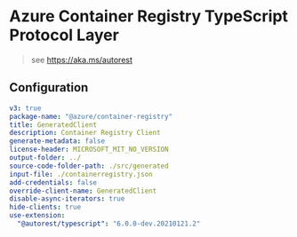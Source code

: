 # Azure Container Registry TypeScript Protocol Layer

> see https://aka.ms/autorest

## Configuration

```yaml
v3: true
package-name: "@azure/container-registry"
title: GeneratedClient
description: Container Registry Client
generate-metadata: false
license-header: MICROSOFT_MIT_NO_VERSION
output-folder: ../
source-code-folder-path: ./src/generated
input-file: ./containerregistry.json
add-credentials: false
override-client-name: GeneratedClient
disable-async-iterators: true
hide-clients: true
use-extension:
  "@autorest/typescript": "6.0.0-dev.20210121.2"
```
